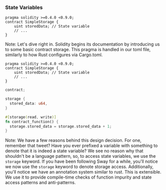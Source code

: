 
### State Variables


```solidity
pragma solidity >=0.4.0 <0.9.0;
contract SimpleStorage {
    uint storedData; // State variable
    // ...
}
```

Note:
Let's dive right in. Solidity begins its documentation by introducing us to some basic contract storage. 
This pragma is handled in our toml file, similarly to how Rust configures via Cargo.toml.


```solidity
pragma solidity >=0.4.0 <0.9.0;
contract SimpleStorage {
    uint storedData; // State variable
    // ...
}
```
```rust
contract;

storage {
  stored_data: u64,
}

#[storage(read, write)]
fn contract_function() { 
  storage.stored_data = storage.stored_data + 1;
}
```

Note:
We have a few reasons behind this design decision. For one, remember that tweet? Have you ever prefixed a variable with something to denote that it is indeed a state variable?
We see no reason why that shouldn't be a language pattern, so, to access state variables, we use the `storage` keyword.
If you have been following Sway for a while, you'll notice we now use the `storage` keyword to denote storage access. 
Additionally, you'll notice we have an annotation system similar to rust. This is extensible. We use it to provide compile-time checks of function impurity and state access patterns and anti-patterns.
